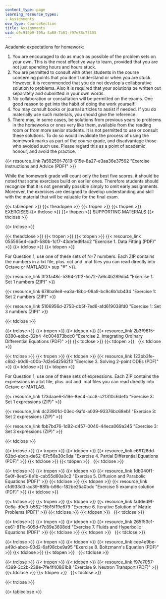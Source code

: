 ```yaml
---
content_type: page
learning_resource_types:
- Assignments
ocw_type: CourseSection
title: Assignments
uid: d6c915b9-195a-3a80-7b61-f97e38c7f333
---
```


Academic expectations for homework:

1.  You are encouraged to do as much as possible of the problem sets on your own. This is the most effective way to learn, provided that you are not just spending hours and hours stuck.
2.  You are permitted to consult with other students in the course concerning points that you don't understand or when you are stuck. However, it is recommended that you do not develop a collaborative solution to problems. Also it is required that your solutions be written out separately and submitted in your own words.
3.  No collaboration or consultation will be permitted on the exams. One good reason to get into the habit of doing the work yourself!
4.  You may consult books or journal articles to assist if needed. If you do materially use such materials, you should give the reference.
5.  There may, in some cases, be solutions from previous years to problems in the homeworks or ones very like them, available from the reading room or from more senior students. It is not permitted to use or consult these solutions. To do so would invalidate the process of using the homework marks as part of the course grade, and disadvantage those who avoided such use. Please regard this as a point of academic honour, and avoid the practice.

{{< resource_link 7a59250f-7819-815e-8a27-e3aa36e37562 "Exercise Instructions and Advice (PDF)" >}}

While the homework grade will count only the best five scores, it should be noted that some exercises build on earlier ones. Therefore students should recognize that it is not generally possible simply to omit early assignments. Moreover, the exercises are designed to develop understanding and skill with the material that will be valuable for the final exam.

{{< tableopen >}}
{{< theadopen >}}
{{< tropen >}}
{{< thopen >}}
EXERCISES
{{< thclose >}}
{{< thopen >}}
SUPPORTING MATERIALS
{{< thclose >}}

{{< trclose >}}

{{< theadclose >}}
{{< tropen >}}
{{< tdopen >}}
{{< resource_link 055565e4-cad1-580b-1cf7-43de1ed9fac2 "Exercise 1. Data Fitting (PDF)" >}}
{{< tdclose >}}
{{< tdopen >}}


For Question 1, use one of these sets of N=7 numbers. Each ZIP contains the numbers in a txt file, plus .oct and .mat files you can read directly into Octave or MATLAB{{< sup "®" >}}.

{{< resource_link 3f31a48c-5364-2ff3-5c72-7a6c4b289da4 "Exercise 1: Set 1 numbers (ZIP)" >}}

{{< resource_link 678ba9e8-ea3a-18bc-09a9-bc9c6b1cb434 "Exercise 1: Set 2 numbers (ZIP)" >}}

{{< resource_link 5106956d-2753-db5f-7ed6-afd619038fd0 "Exercise 1: Set 3 numbers (ZIP)" >}}


{{< tdclose >}}

{{< trclose >}}
{{< tropen >}}
{{< tdopen >}}
{{< resource_link 2b3f9815-8380-ebbc-32b4-4c004873bdc0 "Exercise 2. Integrating Ordinary Differential Equations (PDF)" >}}
{{< tdclose >}}
{{< tdopen >}}
 
{{< tdclose >}}

{{< trclose >}}
{{< tropen >}}
{{< tdopen >}}
{{< resource_link 123bb3fe-c6b2-b0d6-c00b-7d2e5d2562f3 "Exercise 3. Solving 2-point ODEs (PDF)" >}}
{{< tdclose >}}
{{< tdopen >}}


For Question 1, use one of these sets of expressions. Each ZIP contains the expressions in a txt file, plus .oct and .mat files you can read directly into Octave or MATLAB.

{{< resource_link 123daae6-516e-8ec4-ccc8-c21310c6defb "Exercise 3: Set 1 expressions (ZIP)" >}}

{{< resource_link dc23901d-03ec-9afd-a039-93376bc68eb1 "Exercise 3: Set 2 expressions (ZIP)" >}}

{{< resource_link fbb7bd76-1d82-d457-0040-44eca069a345 "Exercise 3: Set 3 expressions (ZIP)" >}}


{{< tdclose >}}

{{< trclose >}}
{{< tropen >}}
{{< tdopen >}}
{{< resource_link c66126dd-62bd-ebcb-de62-67c56a30c0da "Exercise 4. Partial Differential Equations (PDF)" >}}
{{< tdclose >}}
{{< tdopen >}}
 
{{< tdclose >}}

{{< trclose >}}
{{< tropen >}}
{{< tdopen >}}
{{< resource_link 1db040f1-5e0f-8ee5-8e1b-cab55d60a0c2 "Exercise 5. Diffusion and Parabolic Equations (PDF)" >}}
{{< tdclose >}}
{{< tdopen >}}
{{< resource_link c1d933d3-ac39-88fb-b98c-182be25a0bdc "Exercise 5 example solution (PDF)" >}}
{{< tdclose >}}

{{< trclose >}}
{{< tropen >}}
{{< tdopen >}}
{{< resource_link fa4ded9f-0e6a-d0e9-b562-15b15f19e679 "Exercise 6. Iterative Solution of Matrix Problems (PDF)" >}}
{{< tdclose >}}
{{< tdopen >}}
 
{{< tdclose >}}

{{< trclose >}}
{{< tropen >}}
{{< tdopen >}}
{{< resource_link 265f53c1-ce61-811c-605d-f7c89e3608dd "Exercise 7. Fluids and Hyperbolic Equations (PDF)" >}}
{{< tdclose >}}
{{< tdopen >}}
 
{{< tdclose >}}

{{< trclose >}}
{{< tropen >}}
{{< tdopen >}}
{{< resource_link cee4e9be-a49d-abce-93d2-6af98cbe9a95 "Exercise 8. Boltzmann's Equation (PDF)" >}}
{{< tdclose >}}
{{< tdopen >}}
 
{{< tdclose >}}

{{< trclose >}}
{{< tropen >}}
{{< tdopen >}}
{{< resource_link f97e7057-4399-3c2b-238e-7fe4f40861b8 "Exercise 9. Neutron Transport (PDF)" >}}
{{< tdclose >}}
{{< tdopen >}}
 
{{< tdclose >}}

{{< trclose >}}

{{< tableclose >}}